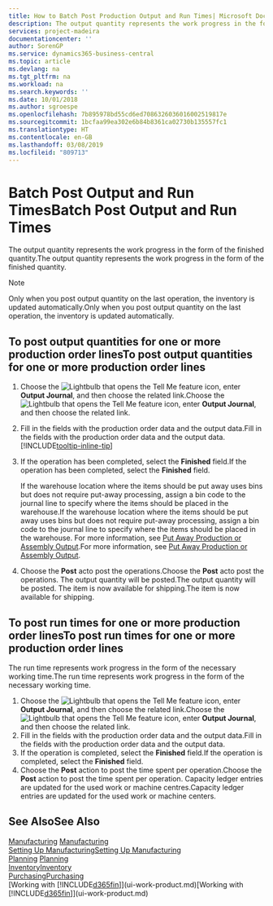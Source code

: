 ```yaml
---
title: How to Batch Post Production Output and Run Times| Microsoft Docs
description: The output quantity represents the work progress in the form of the finished quantity.
services: project-madeira
documentationcenter: ''
author: SorenGP
ms.service: dynamics365-business-central
ms.topic: article
ms.devlang: na
ms.tgt_pltfrm: na
ms.workload: na
ms.search.keywords: ''
ms.date: 10/01/2018
ms.author: sgroespe
ms.openlocfilehash: 7b895978bd55cd6ed7086326036016002519817e
ms.sourcegitcommit: 1bcfaa99ea302e6b84b8361ca02730b135557fc1
ms.translationtype: HT
ms.contentlocale: en-GB
ms.lasthandoff: 03/08/2019
ms.locfileid: "809713"
---
```

# <a name="batch-post-output-and-run-times"></a><span data-ttu-id="09361-103">Batch Post Output and Run Times</span><span class="sxs-lookup"><span data-stu-id="09361-103">Batch Post Output and Run Times</span></span>
<span data-ttu-id="09361-104">The output quantity represents the work progress in the form of the finished quantity.</span><span class="sxs-lookup"><span data-stu-id="09361-104">The output quantity represents the work progress in the form of the finished quantity.</span></span>  

> [!NOTE]
> <span data-ttu-id="09361-105">Only when you post output quantity on the last operation, the inventory is updated automatically.</span><span class="sxs-lookup"><span data-stu-id="09361-105">Only when you post output quantity on the last operation, the inventory is updated automatically.</span></span>  

## <a name="to-post-output-quantities-for-one-or-more-production-order-lines"></a><span data-ttu-id="09361-106">To post output quantities for one or more production order lines</span><span class="sxs-lookup"><span data-stu-id="09361-106">To post output quantities for one or more production order lines</span></span>
1. <span data-ttu-id="09361-107">Choose the ![Lightbulb that opens the Tell Me feature](media/ui-search/search_small.png "Tell me what you want to do") icon, enter **Output Journal**, and then choose the related link.</span><span class="sxs-lookup"><span data-stu-id="09361-107">Choose the ![Lightbulb that opens the Tell Me feature](media/ui-search/search_small.png "Tell me what you want to do") icon, enter **Output Journal**, and then choose the related link.</span></span>  
2. <span data-ttu-id="09361-108">Fill in the fields with the production order data and the output data.</span><span class="sxs-lookup"><span data-stu-id="09361-108">Fill in the fields with the production order data and the output data.</span></span> [!INCLUDE[tooltip-inline-tip](includes/tooltip-inline-tip_md.md)]
3. <span data-ttu-id="09361-109">If the operation has been completed, select the **Finished** field.</span><span class="sxs-lookup"><span data-stu-id="09361-109">If the operation has been completed, select the **Finished** field.</span></span>  

    <span data-ttu-id="09361-110">If the warehouse location where the items should be put away uses bins but does not require put-away processing,  assign a bin code to the journal line to specify where the items should be placed in the warehouse.</span><span class="sxs-lookup"><span data-stu-id="09361-110">If the warehouse location where the items should be put away uses bins but does not require put-away processing,  assign a bin code to the journal line to specify where the items should be placed in the warehouse.</span></span> <span data-ttu-id="09361-111">For more information, see [Put Away Production or Assembly Output](warehouse-how-to-put-away-production-output.md).</span><span class="sxs-lookup"><span data-stu-id="09361-111">For more information, see [Put Away Production or Assembly Output](warehouse-how-to-put-away-production-output.md).</span></span>  

4. <span data-ttu-id="09361-112">Choose the **Post** acto post the operations.</span><span class="sxs-lookup"><span data-stu-id="09361-112">Choose the **Post** acto post the operations.</span></span> <span data-ttu-id="09361-113">The output quantity will be posted.</span><span class="sxs-lookup"><span data-stu-id="09361-113">The output quantity will be posted.</span></span> <span data-ttu-id="09361-114">The item is now available for shipping.</span><span class="sxs-lookup"><span data-stu-id="09361-114">The item is now available for shipping.</span></span>  

## <a name="to-post-run-times-for-one-or-more-production-order-lines"></a><span data-ttu-id="09361-115">To post run times for one or more production order lines</span><span class="sxs-lookup"><span data-stu-id="09361-115">To post run times for one or more production order lines</span></span>
<span data-ttu-id="09361-116">The run time represents work progress in the form of the necessary working time.</span><span class="sxs-lookup"><span data-stu-id="09361-116">The run time represents work progress in the form of the necessary working time.</span></span>    

1.  <span data-ttu-id="09361-117">Choose the ![Lightbulb that opens the Tell Me feature](media/ui-search/search_small.png "Tell me what you want to do") icon, enter **Output Journal**, and then choose the related link.</span><span class="sxs-lookup"><span data-stu-id="09361-117">Choose the ![Lightbulb that opens the Tell Me feature](media/ui-search/search_small.png "Tell me what you want to do") icon, enter **Output Journal**, and then choose the related link.</span></span>  
2. <span data-ttu-id="09361-118">Fill in the fields with the production order data and the output data.</span><span class="sxs-lookup"><span data-stu-id="09361-118">Fill in the fields with the production order data and the output data.</span></span>  
3.  <span data-ttu-id="09361-119">If the operation is completed, select the **Finished** field.</span><span class="sxs-lookup"><span data-stu-id="09361-119">If the operation is completed, select the **Finished** field.</span></span>  
4. <span data-ttu-id="09361-120">Choose the **Post** action to post the time spent per operation.</span><span class="sxs-lookup"><span data-stu-id="09361-120">Choose the **Post** action to post the time spent per operation.</span></span> <span data-ttu-id="09361-121">Capacity ledger entries are updated for the used work or machine centres.</span><span class="sxs-lookup"><span data-stu-id="09361-121">Capacity ledger entries are updated for the used work or machine centers.</span></span>

## <a name="see-also"></a><span data-ttu-id="09361-122">See Also</span><span class="sxs-lookup"><span data-stu-id="09361-122">See Also</span></span>  
<span data-ttu-id="09361-123">[Manufacturing](production-manage-manufacturing.md)  </span><span class="sxs-lookup"><span data-stu-id="09361-123">[Manufacturing](production-manage-manufacturing.md)  </span></span>  
[<span data-ttu-id="09361-124">Setting Up Manufacturing</span><span class="sxs-lookup"><span data-stu-id="09361-124">Setting Up Manufacturing</span></span>](production-configure-production-processes.md)  
<span data-ttu-id="09361-125">[Planning](production-planning.md)    </span><span class="sxs-lookup"><span data-stu-id="09361-125">[Planning](production-planning.md)    </span></span>  
[<span data-ttu-id="09361-126">Inventory</span><span class="sxs-lookup"><span data-stu-id="09361-126">Inventory</span></span>](inventory-manage-inventory.md)  
[<span data-ttu-id="09361-127">Purchasing</span><span class="sxs-lookup"><span data-stu-id="09361-127">Purchasing</span></span>](purchasing-manage-purchasing.md)  
<span data-ttu-id="09361-128">[Working with [!INCLUDE[d365fin](includes/d365fin_md.md)]](ui-work-product.md)</span><span class="sxs-lookup"><span data-stu-id="09361-128">[Working with [!INCLUDE[d365fin](includes/d365fin_md.md)]](ui-work-product.md)</span></span>
